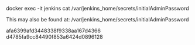 
docker exec -it jenkins cat /var/jenkins_home/secrets/initialAdminPassword

This may also be found at: /var/jenkins_home/secrets/initialAdminPassword

 afa6399afd3448338f9338aa167d4366
  d4785fa9cc84490f853a6424d0896128